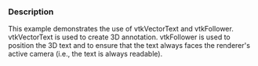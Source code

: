 ### Description

This example demonstrates the use of vtkVectorText and vtkFollower.
vtkVectorText is used to create 3D annotation.  vtkFollower is used to
position the 3D text and to ensure that the text always faces the
renderer's active camera (i.e., the text is always readable).
